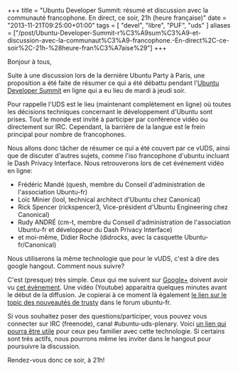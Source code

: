 +++
title = "Ubuntu Developer Summit: résumé et discussion avec la communauté francophone. En direct, ce soir, 21h (heure française)"
date = "2013-11-21T09:25:00+01:00"
tags = [ "devel", "libre", "PUF", "uds" ]
aliases = ["/post/Ubuntu-Developer-Summit-r%C3%A9sum%C3%A9-et-discussion-avec-la-communaut%C3%A9-francophone.-En-direct%2C-ce-soir%2C-21h-%28heure-fran%C3%A7aise%29"]
+++
    <p>Bonjour à tous,</p>


<p>Suite à une discussion lors de la dernière Ubuntu Party à Paris, une proposition a été faite de résumer ce qui a été débattu pendant l'<a href="http://uds.ubuntu.com/">Ubuntu Developer Summit</a> en ligne qui a eu lieu de mardi à jeudi soir.</p>


<p>Pour rappelle l'UDS est le lieu (maintenant complètement en ligne) où toutes les décisions techniques concernant le développement d'Ubuntu sont prises. Tout le monde est invité à participer par conférence vidéo ou directement sur IRC. Cependant, la barrière de la langue est le frein principal pour nombre de francophones.</p>


<p>Nous allons donc tâcher de résumer ce qui a été couvert par ce vUDS, ainsi que de discuter d'autres sujets, comme l'iso francophone d'ubuntu incluant le Dash Privacy Interface. Nous retrouverons lors de cet événement vidéo en ligne:</p>
<ul>
<li>Frédéric Mandé (quesh, membre du Conseil d'administration de l'association Ubuntu-fr)</li>
<li>Loïc Minier (lool, technical architect d'Ubuntu chez Canonical)</li>
<li>Rick Spencer (rickspencer3, Vice-président d'Ubuntu Engineering chez Canonical)</li>
<li>Rudy ANDRÉ (cm-t, membre du Conseil d'administration de l'association Ubuntu-fr et développeur du Dash Privacy Interface)</li>
<li>et moi-même, Didier Roche (didrocks, avec la casquette Ubuntu-fr/Canonical)</li>
</ul>

<p>Nous utiliserons la même technologie que pour le vUDS, c'est à dire des google hangout.
Comment nous suivre?</p>


<p>C'est (presque) très simple. Ceux qui me suivent sur <a href="/post/google.com/+DidierRoche">Google+</a> doivent avoir vu <a href="https://plus.google.com/events/cbu7ugv01n8ar378v59evbi5bek">cet évènement</a>. Une vidéo (Youtube) apparaitra quelques minutes avant le début de la diffusion. Je copierai à ce moment là également <a href="http://forum.ubuntu-fr.org/viewtopic.php?id=1396831">le lien sur le topic des nouveautés de trusty</a> dans le forum ubuntu-fr.</p>


<p>Si vous souhaitez poser des questions/participer, vous pouvez vous connecter sur IRC (freenode), canal #ubuntu-uds-plenary. Voici <a href="https://kiwiirc.com/client/irc.freenode.com/ubuntu-uds-plenary">un lien qui pourra être utile</a> pour ceux peu familier avec cette technologie. Si certains sont très actifs, nous pourrons même les inviter dans le hangout pour poursuivre la discussion.</p>


<p>Rendez-vous donc ce soir, à 21h!</p>